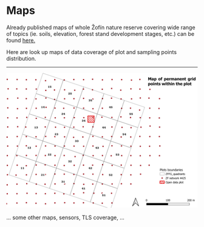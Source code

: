 # Maps

Already published maps of whole Žofín nature reserve covering wide range of topics (ie. soils, elevation, forest stand development stages, etc.) can be found [here.](https://naturalforests.cz/maps-and-map-collections)

Here are look up maps of data coverage of plot and sampling points distribution.

*************

![map of grid points](https://github.com/VUKOZ-OEL/bluecat-data-pool/blob/main/MAPS/PM_gridpoints.png)

 ... some other maps, sensors, TLS coverage, ...


